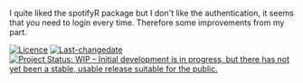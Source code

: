 
<!-- README.md is generated from README.Rmd. Please edit that file -->
I quite liked the spotifyR package but I don't like the authentication, it seems that you need to login every time. Therefore some improvements from my part.

[![Licence](https://img.shields.io/badge/licence-GPL--3-blue.svg)](https://www.gnu.org/licenses/gpl-3.0.en.html) [![Last-changedate](https://img.shields.io/badge/last%20change-2017--03--10-yellowgreen.svg)](/commits/master) [![Project Status: WIP – Initial development is in progress, but there has not yet been a stable, usable release suitable for the public.](http://www.repostatus.org/badges/latest/wip.svg)](http://www.repostatus.org/#wip)
